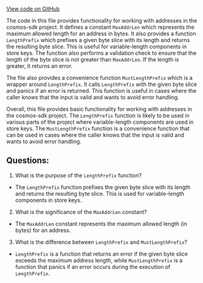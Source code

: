 [View code on GitHub](https://github.com/cosmos/cosmos-sdk/blob/main/types/address/store_key.go)

The code in this file provides functionality for working with addresses in the cosmos-sdk project. It defines a constant `MaxAddrLen` which represents the maximum allowed length for an address in bytes. It also provides a function `LengthPrefix` which prefixes a given byte slice with its length and returns the resulting byte slice. This is useful for variable-length components in store keys. The function also performs a validation check to ensure that the length of the byte slice is not greater than `MaxAddrLen`. If the length is greater, it returns an error.

The file also provides a convenience function `MustLengthPrefix` which is a wrapper around `LengthPrefix`. It calls `LengthPrefix` with the given byte slice and panics if an error is returned. This function is useful in cases where the caller knows that the input is valid and wants to avoid error handling.

Overall, this file provides basic functionality for working with addresses in the cosmos-sdk project. The `LengthPrefix` function is likely to be used in various parts of the project where variable-length components are used in store keys. The `MustLengthPrefix` function is a convenience function that can be used in cases where the caller knows that the input is valid and wants to avoid error handling.
## Questions: 
 1. What is the purpose of the `LengthPrefix` function?
- The `LengthPrefix` function prefixes the given byte slice with its length and returns the resulting byte slice. This is used for variable-length components in store keys.

2. What is the significance of the `MaxAddrLen` constant?
- The `MaxAddrLen` constant represents the maximum allowed length (in bytes) for an address.

3. What is the difference between `LengthPrefix` and `MustLengthPrefix`?
- `LengthPrefix` is a function that returns an error if the given byte slice exceeds the maximum address length, while `MustLengthPrefix` is a function that panics if an error occurs during the execution of `LengthPrefix`.